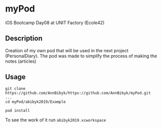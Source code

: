 # myPod
iOS Bootcamp Day08 at UNIT Factory (Ecole42)

## Description

Creation of my own pod that will be used in the next project (PersonalDiary). The pod was made to simplify the process of making the notes (articles)

## Usage

```
git clone https://github.com/AnnBibyk/https://github.com/AnnBibyk/myPod.git
...
cd myPod/abibyk2019/Example

pod install
```

To see the work of it run `abibyk2019.xcworkspace` 
